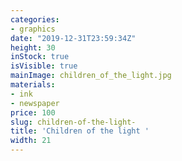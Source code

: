 ```yaml
---
categories:
- graphics
date: "2019-12-31T23:59:34Z"
height: 30
inStock: true
isVisible: true
mainImage: children_of_the_light.jpg
materials:
- ink
- newspaper
price: 100
slug: children-of-the-light-
title: 'Children of the light '
width: 21
---
```


